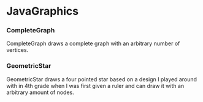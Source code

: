 # JavaGraphics

### CompleteGraph
CompleteGraph draws a complete graph with an arbitrary number of vertices.


### GeometricStar
GeometricStar draws a four pointed star based on a design I played around with in 4th grade when I was first given a ruler and can draw it with an arbitrary amount of nodes.